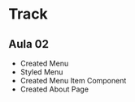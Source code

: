 # Track

## Aula 02

-   Created Menu
-   Styled Menu
-   Created Menu Item Component
-   Created About Page
